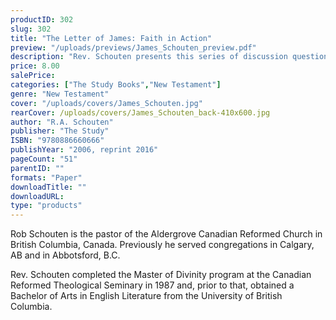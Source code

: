 ```yaml
---
productID: 302
slug: 302
title: "The Letter of James: Faith in Action"
preview: "/uploads/previews/James_Schouten_preview.pdf"
description: "Rev. Schouten presents this series of discussion questions with the hope that God's people may come to better understand and appreciate the life-changing teaching found in the letter of James: that when the preaching of the gospel is received in humility, the hearers of the Word become doers. The questions are designed to promote a careful read of each section of James. 10 Outlines in a convenient coil bound format."
price: 8.00
salePrice: 
categories: ["The Study Books","New Testament"]
genre: "New Testament"
cover: "/uploads/covers/James_Schouten.jpg"
rearCover: /uploads/covers/James_Schouten_back-410x600.jpg
author: "R.A. Schouten"
publisher: "The Study"
ISBN: "9780886660666"
publishYear: "2006, reprint 2016"
pageCount: "51"
parentID: ""
formats: "Paper"
downloadTitle: ""
downloadURL: 
type: "products"
---
```

Rob Schouten is the pastor of the Aldergrove Canadian Reformed Church in British Columbia, Canada. Previously he served congregations in Calgary, AB and in Abbotsford, B.C.

Rev. Schouten completed the Master of Divinity program at the Canadian Reformed Theological Seminary in 1987 and, prior to that, obtained a Bachelor of Arts in English Literature from the University of British Columbia.